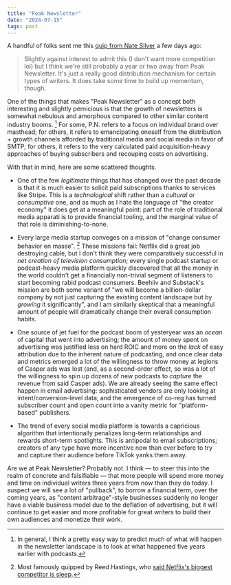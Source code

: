 ```yaml
---
title: "Peak Newsletter"
date: "2024-07-15"
tags: post
---
```


A handful of folks sent me this [quip from Nate Silver](https://x.com/NateSilver538/status/1810905885176385610) a few days ago:

> Slightly against interest to admit this (I don't want more competition lol) but I think we're still probably a year or two away from Peak Newsletter. It's just a really good distribution mechanism for certain types of writers. It does take some time to build up momentum, though.

One of the things that makes "Peak Newsletter" as a concept both interesting and slightly pernicious is that the growth of newsletters is somewhat nebulous and amorphous compared to other similar content industry booms. [^1] For some, P.N. refers to a focus on individual brand over masthead; for others, it refers to emancipating oneself from the distribution + growth channels afforded by traditional media and social media in favor of SMTP; for others, it refers to the very calculated paid acquisition-heavy approaches of buying subscribers and recouping costs on advertising.

With that in mind, here are some scattered thoughts.

- One of the few _legitimate_ things that has changed over the past decade is that it is much easier to solicit paid subscriptions thanks to services like Stripe. This is a _technological_ shift rather than a _cultural_ or _consumptive_ one, and as much as I hate the language of "the creator economy" it does get at a meaningful point: part of the role of traditional media apparati is to provide financial tooling, and the marginal value of that role is diminishing-to-none.

- Every large media startup conveges on a mission of "change consumer behavior en masse". [^2] These missions fail: Netflix did a great job destroying cable, but I don't think they were comparatively successful in _net creation of television consumption_; every single podcast startup or podcast-heavy media platform quickly discovered that all the money in the world couldn't get a financially non-trivial segment of listeners to start becoming rabid podcast consumers. Beehiiv and Substack's mission are both some variant of "we will become a billion-dollar company by not just capturing the existing content landscape but by _growing_ it significantly", and I am similarly skeptical that a meaningful amount of people will dramatically change their overall consumption habits.

- One source of jet fuel for the podcast boom of yesteryear was an _ocean_ of capital that went into advertising; the amount of money spent on advertising was justified less on hard ROIC and more on the _lack_ of easy attribution due to the inherent nature of podcasting, and once clear data and metrics emerged a lot of the willingness to throw money at legions of Casper ads was lost (and, as a second-order effect, so was a lot of the willingness to spin up dozens of new podcasts to _capture_ the revenue from said Casper ads). We are already seeing the same effect happen in email advertising: sophisticated vendors are only looking at intent/conversion-level data, and the emergence of co-reg has turned subscriber count and open count into a vanity metric for "platform-based" publishers.

- The trend of every social media platform is towards a capricious algorithm that intentionally penalizes long-term relationships and rewards short-term spotlights. This is antipodal to email subscriptions; creators of any type have more incentive now than ever before to try and capture their audience before TikTok yanks them away.

Are we at Peak Newsletter? Probably not. I think — to steer this into the realm of concrete and falsifiable — that more people will spend more money and time on individual writers three years from now than they do today. I suspect we will see a lot of "pullback", to borrow a financial term, over the coming years, as "content arbitrage"-style businesses suddenly no longer have a viable business model due to the deflation of advertising, but it will continue to get easier and more profitable for great writers to build their own audiences and monetize their work.

[^1]: In general, I think a pretty easy way to predict much of what will happen in the newsletter landscape is to look at what happened five years earlier with podcasts.
[^2]: Most famously quipped by Reed Hastings, who [said Netflix's biggest competitor is sleep](https://www.theguardian.com/technology/2017/apr/18/netflix-competitor-sleep-uber-facebook).
